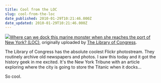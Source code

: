 ```yaml
---
title: Cool from the LOC
slug: cool-from-the-loc
date_published: 2010-01-29T10:21:46.000Z
date_updated: 2010-01-29T10:21:46.000Z
---
```


[![](http://farm3.static.flickr.com/2685/4313796984_237793ffb9.jpg)](http://www.flickr.com/photos/library_of_congress/4313796984/)[Where can we dock this marine monster when she reaches the port of New York? (LOC)](http://www.flickr.com/photos/library_of_congress/4313796984/), originally uploaded by [The Library of Congress](http://www.flickr.com/people/library_of_congress/).

The Library of Congress has the absolute coolest Flickr photostream. They routinely archive old newspapers and photos. I saw this today and it got the history geek in me excited. It's the New York Tribune with an article exploring where the city is going to store the Titanic when it docks…

So cool.
